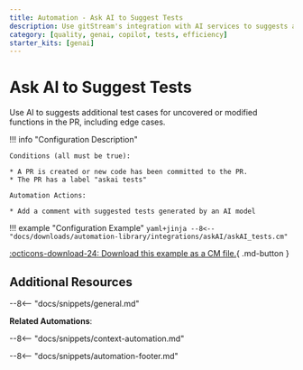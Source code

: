 ```yaml
---
title: Automation - Ask AI to Suggest Tests
description: Use gitStream's integration with AI services to suggests additional tests
category: [quality, genai, copilot, tests, efficiency]
starter_kits: [genai]
---
```

# Ask AI to Suggest Tests

<!-- --8<-- [start:example]-->
Use AI to suggests additional test cases for uncovered or modified functions in the PR, including edge cases.

!!! info "Configuration Description"

    Conditions (all must be true):

    * A PR is created or new code has been committed to the PR.
    * The PR has a label "askai tests"

    Automation Actions:

    * Add a comment with suggested tests generated by an AI model

!!! example "Configuration Example"
    ```yaml+jinja
    --8<-- "docs/downloads/automation-library/integrations/askAI/askAI_tests.cm"
    ```
    <div class="result" markdown>
        <span>
        [:octicons-download-24: Download this example as a CM file.](/downloads/automation-library/integrations/askAI/askAI_tests.cm){ .md-button }
        </span>
    </div>
<!-- --8<-- [end:example]-->

## Additional Resources

--8<-- "docs/snippets/general.md"

**Related Automations**:

--8<-- "docs/snippets/context-automation.md"

--8<-- "docs/snippets/automation-footer.md"
